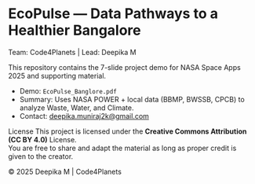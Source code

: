 # EcoPulse — Data Pathways to a Healthier Bangalore
Team: Code4Planets | Lead: Deepika M

This repository contains the 7-slide project demo for NASA Space Apps 2025 and supporting material.
- Demo: `EcoPulse_Banglore.pdf`
- Summary: Uses NASA POWER + local data (BBMP, BWSSB, CPCB) to analyze Waste, Water, and Climate.
- Contact: <deepika.muniraj2k@gmail.com>

License
This project is licensed under the **Creative Commons Attribution (CC BY 4.0)** License.  
You are free to share and adapt the material as long as proper credit is given to the creator.  

© 2025 Deepika M | Code4Planets


